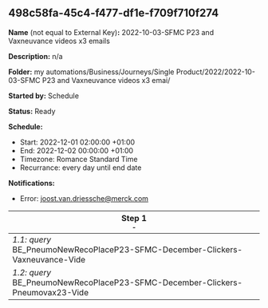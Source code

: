 ## 498c58fa-45c4-f477-df1e-f709f710f274

**Name** (not equal to External Key)**:** 2022-10-03-SFMC P23 and Vaxneuvance videos x3 emails

**Description:** n/a

**Folder:** my automations/Business/Journeys/Single Product/2022/2022-10-03-SFMC P23 and Vaxneuvance videos x3 emai/

**Started by:** Schedule

**Status:** Ready

**Schedule:**

* Start: 2022-12-01 02:00:00 +01:00
* End: 2022-12-02 00:00:00 +01:00
* Timezone: Romance Standard Time
* Recurrance: every day until end date

**Notifications:**

* Error: joost.van.driessche@merck.com

| Step 1<br>_<small>-</small>_ |
| --- |
| _1.1: query_<br>BE_PneumoNewRecoPlaceP23-SFMC-December-Clickers-Vaxneuvance-Vide |
| _1.2: query_<br>BE_PneumoNewRecoPlaceP23-SFMC-December-Clickers-Pneumovax23-Vide |
